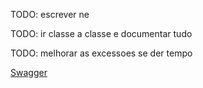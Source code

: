TODO: escrever ne

TODO: ir classe a classe e documentar tudo

TODO: melhorar as excessoes se der tempo


[Swagger](http://localhost:8080/swagger-ui/index.html)